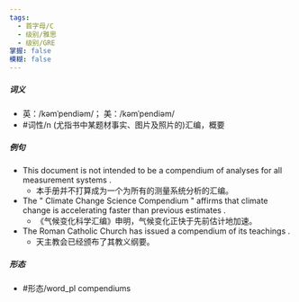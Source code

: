 ```yaml
---
tags:
  - 首字母/C
  - 级别/雅思
  - 级别/GRE
掌握: false
模糊: false
---
```

##### 词义
- 英：/kəmˈpendiəm/； 美：/kəmˈpendiəm/
- #词性/n  (尤指书中某题材事实、图片及照片的)汇编，概要
##### 例句
- This document is not intended to be a compendium of analyses for all measurement systems .
	- 本手册并不打算成为一个为所有的测量系统分析的汇编。
- The " Climate Change Science Compendium " affirms that climate change is accelerating faster than previous estimates .
	- 《气候变化科学汇编》申明，气候变化正快于先前估计地加速。
- The Roman Catholic Church has issued a compendium of its teachings .
	- 天主教会已经颁布了其教义纲要。
##### 形态
- #形态/word_pl compendiums
